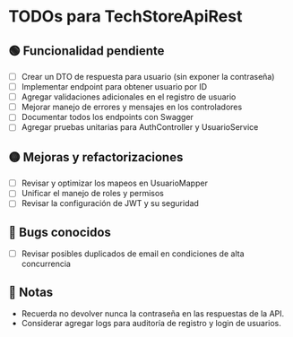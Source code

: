 ﻿# TODOs para TechStoreApiRest

## 🟢 Funcionalidad pendiente

- [ ] Crear un DTO de respuesta para usuario (sin exponer la contraseña)
- [ ] Implementar endpoint para obtener usuario por ID
- [ ] Agregar validaciones adicionales en el registro de usuario
- [ ] Mejorar manejo de errores y mensajes en los controladores
- [ ] Documentar todos los endpoints con Swagger
- [ ] Agregar pruebas unitarias para AuthController y UsuarioService

## 🟡 Mejoras y refactorizaciones

- [ ] Revisar y optimizar los mapeos en UsuarioMapper
- [ ] Unificar el manejo de roles y permisos
- [ ] Revisar la configuración de JWT y su seguridad

## 🔴 Bugs conocidos

- [ ] Revisar posibles duplicados de email en condiciones de alta concurrencia

## 📝 Notas

- Recuerda no devolver nunca la contraseña en las respuestas de la API.
- Considerar agregar logs para auditoría de registro y login de usuarios.